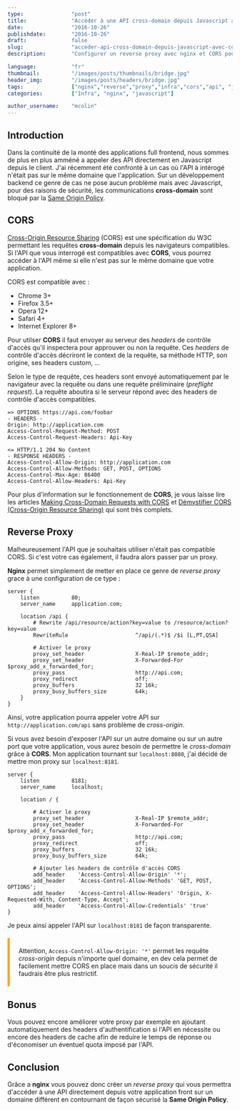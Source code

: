 ```yaml
---
type:               "post"
title:              "Accéder à une API cross-domain depuis Javascript avec CORS et un reverse proxy nginx"
date:               "2016-10-26"
publishdate:        "2016-10-26"
draft:              false
slug:               "acceder-api-cross-domain-depuis-javascript-avec-cors-reverse-proxy-nginx"
description:        "Configurer un reverse proxy avec nginx et CORS pour permettre à une application Javascript d'accéder à une API sur un autre domaine en contournant la Same Origin Policy."

language:           "fr"
thumbnail:          "/images/posts/thumbnails/bridge.jpg"
header_img:         "/images/posts/headers/bridge.jpg"
tags:               ["nginx","reverse","proxy","infra","cors","api", "javascript"]
categories:         ["Infra", "nginx", "javascript"]

author_username:    "mcolin"
---
```


## Introduction

Dans la continuité de la monté des applications full frontend, nous sommes de plus en plus amméné a appeler des API directement en Javascript depuis le client. J'ai récemment été confronté à un cas où l'API à intérogé n'était pas sur le même domaine que l'application. Sur un développement backend ce genre de cas ne pose aucun problème mais avec Javascript, pour des raisons de sécurité, les communications **cross-domain** sont bloqué par la [Same Origin Policy](https://developer.mozilla.org/fr/docs/Web/JavaScript/Same_origin_policy_for_JavaScript).

## CORS

[Cross-Origin Resource Sharing](http://www.w3.org/TR/cors/) (CORS) est une spécification du W3C permettant les requêtes **cross-domain** depuis les navigateurs compatibles. Si l'API que vous interrogé est compatibles avec **CORS**, vous pourrez accéder à l'API même si elle n'est pas sur le même domaine que votre application.

CORS est compatible avec :

- Chrome 3+
- Firefox 3.5+
- Opera 12+
- Safari 4+
- Internet Explorer 8+

Pour utilser **CORS** il faut envoyer au serveur des *headers* de contrôle d'accès qu'il inspectera pour approuver ou non la requête. Ces *headers* de contrôle d'accès décriront le context de la requête, sa méthode HTTP, son origine, ses headers custom, ...

Selon le type de requête, ces headers sont envoyé automatiquement par le navigateur avec la requête ou dans une requête préliminaire (*preflight request*). La requête aboutira si le serveur répond avec des headers de contrôle d'accès compatibles.

```
=> OPTIONS https://api.com/foobar
- HEADERS -
Origin: http://application.com
Access-Control-Request-Method: POST
Access-Control-Request-Headers: Api-Key

<= HTTP/1.1 204 No Content
- RESPONSE HEADERS -
Access-Control-Allow-Origin: http://application.com
Access-Control-Allow-Methods: GET, POST, OPTIONS
Access-Control-Max-Age: 86400
Access-Control-Allow-Headers: Api-Key
```

Pour plus d'information sur le fonctionnement de **CORS**, je vous laisse lire les articles [Making Cross-Domain Requests with CORS](https://www.eriwen.com/javascript/how-to-cors/) et [Démystifier CORS (Cross-Origin Resource Sharing)](http://blog.inovia-conseil.fr/?p=202) qui sont très complets.

## Reverse Proxy

Malheureusement l'API que je souhaitais utiliser n'était pas compatible CORS. Si c'est votre cas également, il faudra alors passer par un proxy.

**Nginx** permet simplement de metter en place ce genre de *reverse proxy* grace à une configuration de ce type :

```
server {
    listen          80;
    server_name     application.com;

    location /api {
        # Rewrite /api/resource/action?key=value to /resource/action?key=value
        RewriteRule                     ^/api/(.*)$ /$i [L,PT,QSA]

        # Activer le proxy
        proxy_set_header                X-Real-IP $remote_addr;
        proxy_set_header                X-Forwarded-For $proxy_add_x_forwarded_for;
        proxy_pass                      http://api.com;
        proxy_redirect                  off;
        proxy_buffers                   32 16k;
        proxy_busy_buffers_size         64k;
    }
}
```

Ainsi, votre application pourra appeler votre API sur ```http://application.com/api``` sans problème de *cross-origin*. 

Si vous avez besoin d'exposer l'API sur un autre domaine ou sur un autre port que votre application, vous aurez  besoin de permettre le *cross-domain* grâce à **CORS**. Mon application tournant sur ```localhost:8080```, j'ai décidé de mettre mon proxy sur ```localhost:8181```.

```
server {
    listen          8181;
    server_name     localhost;

    location / {

        # Activer le proxy
        proxy_set_header                X-Real-IP $remote_addr;
        proxy_set_header                X-Forwarded-For $proxy_add_x_forwarded_for;
        proxy_pass                      http://api.com;
        proxy_redirect                  off;
        proxy_buffers                   32 16k;
        proxy_busy_buffers_size         64k;

        # Ajouter les headers de contrôle d'accès CORS
        add_header    'Access-Control-Allow-Origin' '*';
        add_header    'Access-Control-Allow-Methods' 'GET, POST, OPTIONS';
        add_header    'Access-Control-Allow-Headers' 'Origin, X-Requested-With, Content-Type, Accept';
        add_header    'Access-Control-Allow-Credentials' 'true'
}
```

Je peux ainsi appeler l'API sur ```localhost:8181``` de façon transparente.

<div style="border-left: 5px solid #ffa600;padding: 20px;margin: 20px 0;">
    Attention, <code>Access-Control-Allow-Origin: '*'</code> permet les requête <em>cross-origin</em> depuis n'importe quel domaine, en dev cela permet de facilement mettre CORS en place mais dans un soucis de sécurité il faudrais être plus restrictif.
</div>

## Bonus

Vous pouvez encore améliorer votre proxy par exemple en ajoutant automatiquement des headers d'authentification si l'API en nécessite ou encore des headers de cache afin de reduire le temps de réponse ou d'économiser un éventuel quota imposé par l'API.

## Conclusion

Grâce a **nginx** vous pouvez donc créer un *reverse proxy* qui vous permettra d'accéder à une API directement depuis votre application front sur un domaine différent en contournant de façon sécurisé la **Same Origin Policy**.

